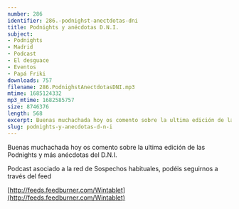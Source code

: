 ```yaml
---
number: 286
identifier: 286.-podnighst-anectdotas-dni
title: Podnights y anécdotas D.N.I.
subject:
- Podnights
- Madrid
- Podcast
- El desguace
- Eventos
- Papá Friki
downloads: 757
filename: 286.PodnighstAnectdotasDNI.mp3
mtime: 1685124332
mp3_mtime: 1682585757
size: 8746376
length: 568
excerpt: Buenas muchachada hoy os comento sobre la ultima edición de las podnights y más anécdotas del D.N.I.
slug: podnights-y-anecdotas-d-n-i
---
```

Buenas muchachada hoy os comento sobre la ultima edición de las Podnights y más anécdotas del D.N.I.

Podcast asociado a la red de Sospechos habituales, podéis seguirnos a través del feed 

[http://feeds.feedburner.com/Wintablet](http://feeds.feedburner.com/Wintablet)